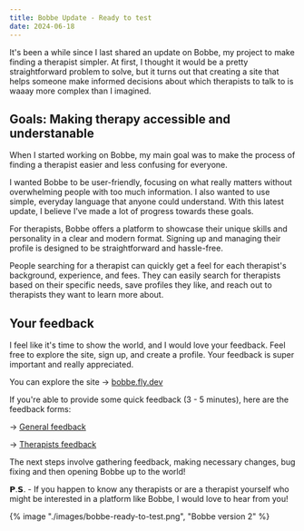 ```yaml
---
title: Bobbe Update - Ready to test
date: 2024-06-18
---
```


It's been a while since I last shared an update on Bobbe, my project to make finding a therapist simpler. At first, I thought it would be a pretty straightforward problem to solve, but it turns out that creating a site that helps someone make informed decisions about which therapists to talk to is waaay more complex than I imagined. 

## Goals: Making therapy accessible and understanable
When I started working on Bobbe, my main goal was to make the process of finding a therapist easier and less confusing for everyone.

I wanted Bobbe to be user-friendly, focusing on what really matters without overwhelming people with too much information. I also wanted to use simple, everyday language that anyone could understand. With this latest update, I believe I've made a lot of progress towards these goals.

For therapists, Bobbe offers a platform to showcase their unique skills and personality in a clear and modern format. Signing up and managing their profile is designed to be straightforward and hassle-free.

People searching for a therapist can quickly get a feel for each therapist's background, experience, and fees. They can easily search for therapists based on their specific needs, save profiles they like, and reach out to therapists they want to learn more about.

## Your feedback
I feel like it's time to show the world, and I would love your feedback. Feel free to explore the site, sign up, and create a profile. Your feedback is super important and really appreciated. 

You can explore the site →  [bobbe.fly.dev](https://bobbe.fly.dev/)

If you're able to provide some quick feedback (3 - 5 minutes), here are the feedback forms:

→ [General feedback](https://lnkd.in/ezSiyteJ)

→ [Therapists feedback](https://lnkd.in/e4gDzrDR)

The next steps involve gathering feedback, making necessary changes, bug fixing and then opening Bobbe up to the world!

𝗣.𝗦. - If you happen to know any therapists or are a therapist yourself who might be interested in a platform like Bobbe, I would love to hear from you!

<div style="width:900px; margin-bottom: 2rem;">
{% image "./images/bobbe-ready-to-test.png", "Bobbe version 2"  %}
</div>
